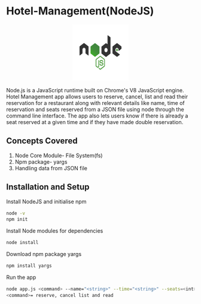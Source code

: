 # Hotel-Management(NodeJS)
<p align="center">
  <img src="images/nodejs-1-logo.png" height=150px width=150px>
</p>
<p> Node.js is a JavaScript runtime built on Chrome's V8 JavaScript engine. Hotel Management app allows users to reserve, cancel, list and read their reservation for a restaurant along with relevant details like name, time of reservation and seats reserved from a JSON file using node through the command line interface. The app also lets users know if there is already a seat reserved at a given time and if they have made double reservation.
</p>

<h2> Concepts Covered </h2>
<ol>
  <li> Node Core Module- File System(fs) </li>
  <li> Npm package- yargs </li>
  <li> Handling data from JSON file </li>
</ol>

## Installation and Setup
Install NodeJS and initialise npm
```Bash
node -v
npm init
```
Install Node modules for dependencies
```Bash
node install
```
Download npm package yargs
```Bash
npm install yargs
```
Run the app
```Bash
node app.js <command> --name="<string>" --time="<string>" --seats=<int>
<command>= reserve, cancel list and read
```
